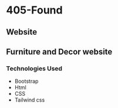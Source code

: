# 405-Found
## Website
## Furniture and Decor website
### Technologies Used
- Bootstrap
- Html
- CSS
- Tailwind css
